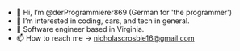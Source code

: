 - 👋 Hi, I’m @derProgrammierer869 (German for 'the programmer')
- 👀 I’m interested in coding, cars, and tech in general. 
- 🌱 Software engineer based in Virginia. 
- 📫 How to reach me -> nicholascrosbie16@gmail.com

<!---
derProgrammierer869/derProgrammierer869 is a ✨ special ✨ repository because its `README.md` (this file) appears on your GitHub profile.
You can click the Preview link to take a look at your changes.
--->
